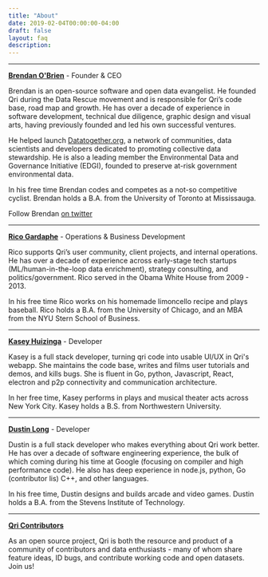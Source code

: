 ```yaml
---
title: "About"
date: 2019-02-04T00:00:00-04:00
draft: false
layout: faq
description: 
---
```


                                                                                                                                                                                                                                                                                                                                                                             
-------------------------------

**<a href="https://github.com/b5">Brendan O'Brien</a>** - Founder & CEO

Brendan is an open-source software and open data evangelist. He founded Qri during the Data Rescue movement and is responsible for Qri’s code base, road map and growth. He has over a decade of experience in software development, technical due diligence, graphic design and visual arts, having previously founded and led his own successful ventures.

He helped launch <a href="https:datatogether.org">Datatogether.org</a>, a network of communities, data scientists and developers dedicated to promoting collective data stewardship. He is also a leading member the Environmental Data and Governance Initiative (EDGI), founded to preserve at-risk government environmental data. 

In his free time Brendan codes and competes as a not-so competitive cyclist. Brendan holds a B.A. from the University of Toronto at Mississauga.

Follow Brendan <a href="https://twitter.com/b_fiive">on twitter</a>

-------------------------------


**<a href="https://www.linkedin.com/in/ricogardaphe/">Rico Gardaphe</a>** - Operations & Business Development

Rico supports Qri’s user community, client projects, and internal operations. He has over a decade of experience across early-stage tech startups (ML/human-in-the-loop data enrichment), strategy consulting, and politics/government. Rico served in the Obama White House from 2009 - 2013.

In his free time Rico works on his homemade limoncello recipe and plays baseball. Rico holds a B.A. from the University of Chicago, and an MBA from the NYU Stern School of Business.

-------------------------------


**<a href="https://github.com/ramfox">Kasey Huizinga</a>** - Developer

Kasey is a full stack developer, turning qri code into usable UI/UX in Qri's webapp. She maintains the code base, writes and films user tutorials and demos, and kills bugs. She is fluent in Go, python, Javascript, React, electron and p2p connectivity and communication architecture.

In her free time, Kasey performs in plays and musical theater acts across New York City. Kasey holds a B.S. from Northwestern University.

-------------------------------


**<a href="https://github.com/dustmop">Dustin Long</a>** - Developer

Dustin is a full stack developer who makes everything about Qri work better.  He has over a decade of software engineering experience, the bulk of which coming during his time at Google (focusing on compiler and high performance code). He also has deep experience in node.js, python, Go (contributor lis) C++, and other languages.

In his free time, Dustin designs and builds arcade and video games. Dustin holds a B.A. from the Stevens Institute of Technology.

-------------------------------


**<a href="https://github.com/qri-io/qri/graphs/contributors">Qri Contributors</a>**


As an open source project, Qri is both the resource and product of a community of contributors and data enthusiasts - many of whom share feature ideas, ID bugs, and contribute working code and open datasets.  Join us!

